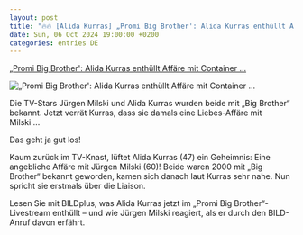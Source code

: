 ```yaml
---
layout: post
title: "🔥🔥 [Alida Kurras] „Promi Big Brother': Alida Kurras enthüllt Affäre mit Container ..."
date: Sun, 06 Oct 2024 19:00:00 +0200
categories: entries DE
---
```

[„Promi Big Brother': Alida Kurras enthüllt Affäre mit Container ...](https://www.bild.de/unterhaltung/tv-fernsehformate/promi-big-brother-alida-kurras-enthuellt-affaere-mit-container-kollege-juergen-milski-6703abc1dd4668399e3bd10c)

![„Promi Big Brother': Alida Kurras enthüllt Affäre mit Container ...](https://images.bild.de/6703abc1dd4668399e3bd10c/03080a19cf6fee3af16751b5af4d9a6a,7e7db83f?w=1280)

Die TV-Stars Jürgen Milski und Alida Kurras wurden beide mit „Big Brother“ bekannt. Jetzt verrät Kurras, dass sie damals eine Liebes-Affäre mit Milski ...

Das geht ja gut los!

Kaum zurück im TV-Knast, lüftet Alida Kurras (47) ein Geheimnis: Eine angebliche Affäre mit Jürgen Milski (60)! Beide waren 2000 mit „Big Brother“ bekannt geworden, kamen sich danach laut Kurras sehr nahe. Nun spricht sie erstmals über die Liaison.

Lesen Sie mit BILDplus, was Alida Kurras jetzt im „Promi Big Brother“-Livestream enthüllt – und wie Jürgen Milski reagiert, als er durch den BILD-Anruf davon erfährt.

